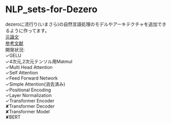 # NLP_sets-for-Dezero
dezeroに流行り(いまさら)の自然言語処理のモデルやアーキテクチャを追加できるように作ってます。<br>
[元論文](https://arxiv.org/abs/1706.03762)<br>
[参考文献](https://qiita.com/halhorn/items/c91497522be27bde17ce)<br>
開発状況:<br>
✓GELU<br>
✓4次元,2次元テンソル用Matmul<br>
✓Multi Head Attention<br>
✓Self Attention<br>
✓Feed Forward Network<br>
✓Simple Attention(消去済み)<br>
✓Positional Encoding<br>
✓Layer Normalization<br>
✓Transformer Encoder<br>
✘Transformer Decoder<br>
✘Transformer Model<br>
✘BERT
